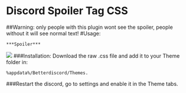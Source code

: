 # Discord Spoiler Tag CSS
##Warning: only people with this plugin wont see the spoiler, people without it will see normal text!
#Usage: 
```
***Spoiler***
```
![](http://i.imgur.com/5tIZw4L.gif)
###Installation: Download the raw .css file and add it to your Theme folder in:
```
%appdata%/Betterdiscord/Themes.
```
###Restart the discord, go to settings and enable it in the Theme tabs.
